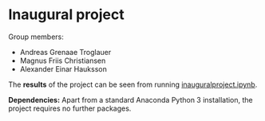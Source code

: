 # Inaugural project

Group members:

- Andreas Grenaae Troglauer
- Magnus Friis Christiansen
- Alexander Einar Hauksson

The **results** of the project can be seen from running [inauguralproject.ipynb](inauguralproject.ipynb).

**Dependencies:** Apart from a standard Anaconda Python 3 installation, the project requires no further packages.
